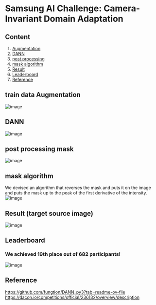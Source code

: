 # Samsung AI Challenge: Camera-Invariant Domain Adaptation

## Content
1. [Augmentation](#train-data-Augmentation)
2. [DANN](#DANN)
3. [post processing](#post-processing-mask)
4. [mask algorithm](#mask-algorithm)
5. [Result](#Result-(target-source-image))
6. [Leaderboard](#Leaderboard)
7. [Reference](#Reference)

## train data Augmentation

![image](https://github.com/seok-AI/Domain-Adaptation/assets/85815265/d6d43aa0-fc3f-471e-80de-f9f78a751a5e)

## DANN

![image](https://github.com/seok-AI/Domain-Adaptation/assets/85815265/e65f3a97-0ea6-4053-bbbb-70ccc9290151)

## post processing mask

![image](https://github.com/seok-AI/Domain-Adaptation/assets/85815265/001fa84b-64c9-49d1-a83c-a07357c15d20)

## mask algorithm
We devised an algorithm that reverses the mask and puts it on the image and puts the mask up to the peak of the first derivative of the intensity.
![image](https://github.com/seok-AI/Domain-Adaptation/assets/85815265/5f373553-d394-4ff8-b488-6b21cfb37ce1)

## Result (target source image)

![image](https://github.com/seok-AI/Domain-Adaptation/assets/85815265/a7c1b4d5-3de8-496a-a25e-1c5db571b647)

## Leaderboard
### We achieved 19th place out of 682 participants!

![image](https://github.com/seok-AI/Domain-Adaptation/assets/85815265/ee34aa8a-1bd8-41df-8d53-909f7c38176b)

## Reference
https://github.com/fungtion/DANN_py3?tab=readme-ov-file
https://dacon.io/competitions/official/236132/overview/description
